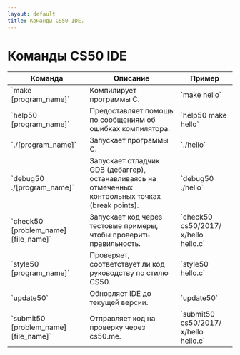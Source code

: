 ```yaml
---
layout: default
title: Команды CS50 IDE.
---
```


# Команды CS50 IDE

<table class="table table-striped">
  <thead>
    <tr>
      <th scope="col">Команда</th>
      <th scope="col">Описание</th>
      <th scope="col">Пример</th>
    </tr>
  </thead>
  <tbody>
    <tr>
      <td>`make [program_name]`</td>
      <td>Компилирует программы C.</td>
      <td>`make hello`</td>
    </tr>
    <tr>
          <td>`help50 [program_name]`</td>
          <td>Предоставляет помощь по сообщениям об ошибках компилятора.</td>
          <td>`help50 make hello`</td>
    </tr>
    <tr>
          <td>`./[program_name]`</td>
          <td>Запускает программы C.</td>
          <td>`./hello`</td>
        </tr>
    <tr>
        <td>`debug50 ./[program_name]`</td>
        <td>Запускает отладчик GDB (дебаггер), останавливаясь на отмеченных контрольных точках (break points).</td>
        <td>`debug50 ./hello`</td>
    </tr>
    <tr>
            <td>`check50 [problem_name] [file_name]`</td>
            <td>Запускает код через тестовые примеры, чтобы проверить правильность.</td>
            <td>`check50 cs50/2017/х/hello hello.c`</td>
        </tr>
    <tr>
                <td>`style50 [program_name]`</td>
                <td>Проверяет, соответствует ли код руководству по стилю CS50.</td>
                <td>`style50 hello.c`</td>
            </tr>
             <tr>
               <td>`update50`</td>
               <td>Обновляет IDE до текущей версии.</td>
               <td>`update50`</td>
             </tr>
            <tr>
                        <td>`submit50 [problem_name] [file_name]`</td>
                        <td>Отправляет код на проверку через cs50.me.</td>
                        <td>`submit50 cs50/2017/х/hello hello.c`</td>
                    </tr>
  </tbody>
</table>